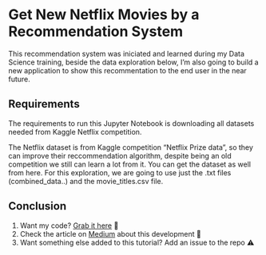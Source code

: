 # Get New Netflix Movies by a Recommendation System

This recommendation system was iniciated and learned during my Data Science training, beside the data exploration below, I’m also going to build a new application to show this recommentation to the end user in the near future.

## Requirements

The requirements to run this Jupyter Notebook is downloading all datasets needed from Kaggle Netflix competition.

The Netflix dataset is from Kaggle competition “Netflix Prize data”, so they can improve their reccommendation algorithm, despite being an old competition we still can learn a lot from it. You can get the dataset as well from here.
For this exploration, we are going to use just the .txt files (combined_data..) and the movie_titles.csv file.

## Conclusion

1. Want my code? [Grab it here](https://github.com/guimatheus92/NetflixMoviesRecommendation "Grab it here") 📎
2. Check the article on [Medium](https://guimatheus92.medium.com/get-new-netflix-movies-by-a-recommendation-system-afbb5d4c0e31 "Medium") about this development 📌
3. Want something else added to this tutorial? Add an issue to the repo ⚠️
